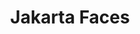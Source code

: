 ---
title: "Jakarta Faces"
summary: "Jakarta Faces defines an MVC framework for building user interfaces for web applications, 
including UI components, state management, event handing, input validation, page navigation, and 
support for internationalization and accessibility."
#<!--.................0123456789.123456789.123456789.123456789.123456789.123456789-->
summary_sixty_char: "MVC framework for building user interfaces for web apps"
project_id: "ee4j.faces"
---